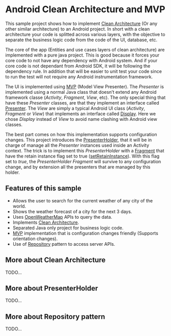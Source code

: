 # Android Clean Architecture and MVP

This sample project shows how to implement [Clean Architecture](http://blog.8thlight.com/uncle-bob/2012/08/13/the-clean-architecture.html) (Or any other similar architecture) to an Android project. In short with a clean architecture your code is splitted across various layers, with the objective to separate the business logic code from the code of the UI, database, etc.

The core of the app (Entities and use cases layers of clean architecture) are implemented with a pure java project. This is good because it forces your core code to not have any dependency with Android system. And if your core code is not dependant from Android SDK, it will be following the dependency rule. In addition that will be easier to unit test your code since to run the test will not require any Android instrumentation framework.

The UI is implemented using [MVP](http://en.wikipedia.org/wiki/Model%E2%80%93view%E2%80%93presenter) (Model View Presenter). The *Presenter* is implemented using a normal Java class that doesn’t extend any Android framework classe (*Activity*, *Fragment*, *View*, etc). The only special thing that have these *Presenter* classes, are that they implement an interface called [Presenter](app/src/main/java/cat/ppicas/cleanarch/ui/presenter/Presenter.java). The *View* are simply a typical Android UI class (*Activity*, *Fragment* or *View*) that implements an interface called [Display](app/src/main/java/cat/ppicas/cleanarch/ui/display/Display.java). Here we chose *Display* instead of *View* to avoid name clashing with Android view classes.

The best part comes on how this implementation supports configuration changes. This project introduces the [PresenterHolder](app/src/main/java/cat/ppicas/cleanarch/ui/presenter/PresenterHolder.java), that it will be in charge of manage all the *Presenter* instances used inside an Activity context. The trick is to implement this *PresenterHolder* with a [Fragment](app/src/main/java/cat/ppicas/cleanarch/ui/fragment/PresenterHolderFragment.java) that have the retain instance flag set to true ([setRetainInstance](http://developer.android.com/reference/android/app/Fragment.html#setRetainInstance%28boolean%29)). With this flag set to *true*, the *PresenterHolder Fragment* will survive to any configuration change, and by extension all the presenters that are managed by this holder.

## Features of this sample

* Allows the user to search for the current weather of any city of the world.
* Shows the weather forecast of a city for the next 3 days.
* Uses [OpenWeatherMap](http://openweathermap.org/) APIs to query the data.
* Implements [Clean Architecture](http://blog.8thlight.com/uncle-bob/2012/08/13/the-clean-architecture.html).
* Separated Java only project for business logic code.
* [MVP](http://en.wikipedia.org/wiki/Model%E2%80%93view%E2%80%93presenter) implementation that is configuration changes friendly (Supports orientation changes).
* Use of [Repository](http://martinfowler.com/eaaCatalog/repository.html) pattern to access server APIs.

## More about Clean Architecture

TODO...

## More about PresenterHolder

TODO...

## More about Repository pattern

TODO...

